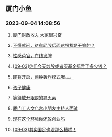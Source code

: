 ## 厦门小鱼 
### 2023-09-04 14:08:56

1. [厦门财政收入 大家很兴奋](http://bbs.xmfish.com/read-htm-tid-18065631.html)

2. [不懂就问，这车屁股后面这根棍是干嘛的？](http://bbs.xmfish.com/read-htm-tid-18065564.html)

3. [性感荷官，在线发牌](http://bbs.xmfish.com/read-htm-tid-18065534.html)

4. [[09-03]你们今天炒股或者买基金都亏了多少钱？](http://bbs.xmfish.com/read-htm-tid-18065582.html)

5. [即将开启，闹钟轰炸模式哦。。。](http://bbs.xmfish.com/read-htm-tid-18065692.html)

6. [孩子健康](http://bbs.xmfish.com/read-htm-tid-18065653.html)

7. [等待放开限购的导火索](http://bbs.xmfish.com/read-htm-tid-18065660.html)

8. [厦门工人文化宫小朋友主持人面试](http://bbs.xmfish.com/read-htm-tid-18065586.html)

9. [现在这个环境你还敢创业吗](http://bbs.xmfish.com/read-htm-tid-18065757.html)

10. [[09-03]其实国足也没那么糟糕！](http://bbs.xmfish.com/read-htm-tid-18065690.html)

